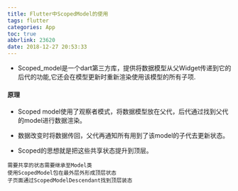 ```yaml
---
title: Flutter中ScopedModel的使用
tags: flutter
categories: App
toc: true
abbrlink: 23620
date: 2018-12-27 20:53:33
---
```


- Scoped_model是一个dart第三方库，提供将数据模型从父Widget传递到它的后代的功能,它还会在模型更新时重新渲染使用该模型的所有子项.
#### 原理

- Scoped model使用了观察者模式，将数据模型放在父代，后代通过找到父代的model进行数据渲染。
- 数据改变时将数据传回，父代再通知所有用到了该model的子代去更新状态。


- Scoped的思想就是把这些共享状态提升到顶层。
```
需要共享的状态需要继承至Model类
使用ScopedModel包在最外层外形成顶层状态
子页面通过ScopedModelDescendant找到顶层装态
```